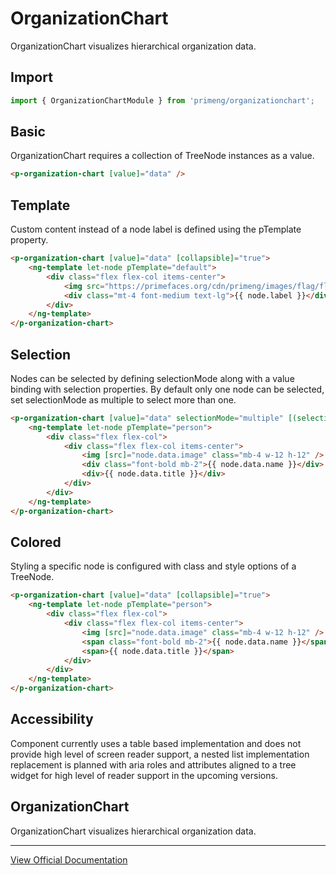 # OrganizationChart

OrganizationChart visualizes hierarchical organization data.

## Import

```typescript
import { OrganizationChartModule } from 'primeng/organizationchart';
```

## Basic

OrganizationChart requires a collection of TreeNode instances as a value.

```html
<p-organization-chart [value]="data" />
```

## Template

Custom content instead of a node label is defined using the pTemplate property.

```html
<p-organization-chart [value]="data" [collapsible]="true">
    <ng-template let-node pTemplate="default">
        <div class="flex flex-col items-center">
            <img src="https://primefaces.org/cdn/primeng/images/flag/flag_placeholder.png" [alt]="node.label" [class]="'flag' + ' flag-' + node.data" width="32" />
            <div class="mt-4 font-medium text-lg">{{ node.label }}</div>
        </div>
    </ng-template>
</p-organization-chart>
```

## Selection

Nodes can be selected by defining selectionMode along with a value binding with selection properties. By default only one node can be selected, set selectionMode as multiple to select more than one.

```html
<p-organization-chart [value]="data" selectionMode="multiple" [(selection)]="selectedNodes" [collapsible]="true">
    <ng-template let-node pTemplate="person">
        <div class="flex flex-col">
            <div class="flex flex-col items-center">
                <img [src]="node.data.image" class="mb-4 w-12 h-12" />
                <div class="font-bold mb-2">{{ node.data.name }}</div>
                <div>{{ node.data.title }}</div>
            </div>
        </div>
    </ng-template>
</p-organization-chart>
```

## Colored

Styling a specific node is configured with class and style options of a TreeNode.

```html
<p-organization-chart [value]="data" [collapsible]="true">
    <ng-template let-node pTemplate="person">
        <div class="flex flex-col">
            <div class="flex flex-col items-center">
                <img [src]="node.data.image" class="mb-4 w-12 h-12" />
                <span class="font-bold mb-2">{{ node.data.name }}</span>
                <span>{{ node.data.title }}</span>
            </div>
        </div>
    </ng-template>
</p-organization-chart>
```

## Accessibility

Component currently uses a table based implementation and does not provide high level of screen reader support, a nested list implementation replacement is planned with aria roles and attributes aligned to a tree widget for high level of reader support in the upcoming versions.

## OrganizationChart

OrganizationChart visualizes hierarchical organization data.

---

[View Official Documentation](https://primeng.org/organizationchart)

